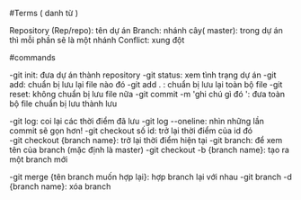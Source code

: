 #Terms ( danh từ )

Repository (Rep/repo): tên dự án
Branch: nhánh cây( master): trong dự án thì mỗi phần sẽ là một nhánh
Conflict: xung đột

#commands

-git init: đưa dự án thành repository
-git status: xem tình trạng dự án
-git add: chuẩn bị lưu lại file nào đó
-git add . : chuẩn bị lưu lại toàn bộ file
-git reset: không chuẩn bị lưu file nữa
-git commit -m 'ghi chú gì đó ': đưa toàn bộ file chuẩn bị lưu thành lưu

-git log: coi lại các thời điểm đã lưu 
-git log --oneline: nhìn những lần commit sẽ gọn hơn! 
-git checkout số id: trở lại thời điểm của id đó  
-git checkout {branch name}: trở lại thời điểm hiện tại
-git branch: để xem tên của branch (mặc định là master)
-git checkout -b {branch name}: tạo ra một branch mới

-git merge {tên branch muốn hợp lại}: hợp branch lại với nhau
-git branch -d {branch name}: xóa branch 


